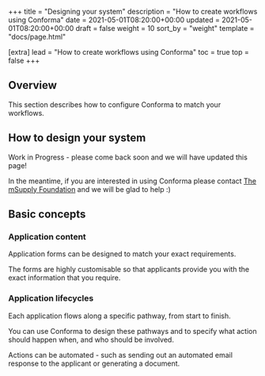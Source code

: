 +++
title = "Designing your system"
description = "How to create workflows using Conforma"
date = 2021-05-01T08:20:00+00:00
updated = 2021-05-01T08:20:00+00:00
draft = false
weight = 10
sort_by = "weight"
template = "docs/page.html"

[extra]
lead = "How to create workflows using Conforma"
toc = true
top = false
+++

## Overview

This section describes how to configure Conforma to match your workflows. 

## How to design your system

Work in Progress - please come back soon and we will have updated this page!

In the meantime, if you are interested in using Conforma please contact [The mSupply Foundation](https://msupply.foundation/about) and we will be glad to help :)

## Basic concepts

### Application content

Application forms can be designed to match your exact requirements. 

The forms are highly customisable so that applicants provide you with the exact information that you require. 

### Application lifecycles

Each application flows along a specific pathway, from start to finish. 

You can use Conforma to design these pathways and to specify what action should happen when, and who should be involved. 

Actions can be automated - such as sending out an automated email response to the applicant or generating a document. 
